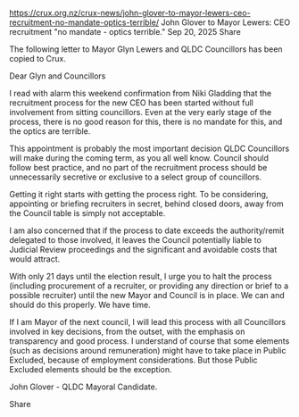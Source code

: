 https://crux.org.nz/crux-news/john-glover-to-mayor-lewers-ceo-recruitment-no-mandate-optics-terrible/
John Glover to Mayor Lewers: CEO recruitment "no mandate - optics terrible."
Sep 20, 2025
 Share


The following letter to Mayor Glyn Lewers and QLDC Councillors has been copied to Crux.

Dear Glyn and Councillors

I read with alarm this weekend confirmation from Niki Gladding that the recruitment process for the new CEO has been started without full involvement from sitting councillors. Even at the very early stage of the process, there is no good reason for this, there is no mandate for this, and the optics are terrible.

This appointment is probably the most important decision QLDC Councillors will make during the coming term, as you all well know. Council should follow best practice, and no part of the recruitment process should be unnecessarily secretive or exclusive to a select group of councillors.

Getting it right starts with getting the process right. To be considering, appointing or briefing recruiters in secret, behind closed doors, away from the Council table is simply not acceptable.

I am also concerned that if the process to date exceeds the authority/remit delegated to those involved, it leaves the Council potentially liable to Judicial Review proceedings and the significant and avoidable costs that would attract.


With only 21 days until the election result, I urge you to halt the process (including procurement of a recruiter, or providing any direction or brief to a possible recruiter) until the new Mayor and Council is in place. We can and should do this properly. We have time.

If I am Mayor of the next council, I will lead this process with all Councillors involved in key decisions, from the outset, with the emphasis on transparency and good process. I understand of course that some elements (such as decisions around remuneration) might have to take place in Public Excluded, because of employment considerations. But those Public Excluded elements should be the exception.

John Glover - QLDC Mayoral Candidate.

 Share